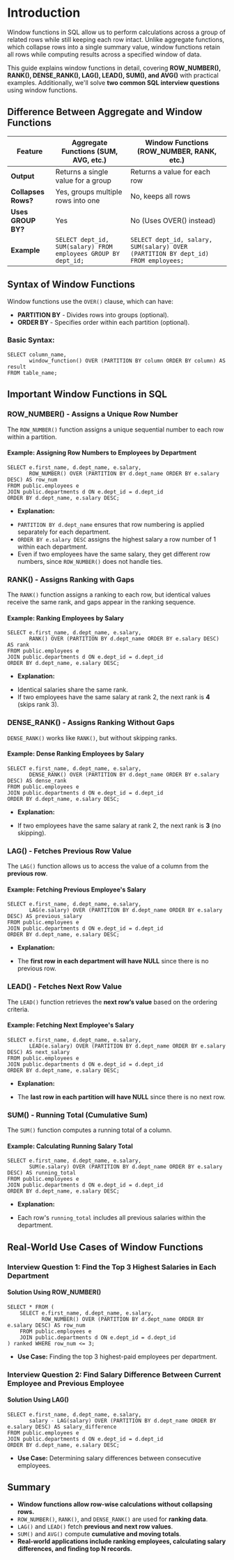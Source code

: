 # Introduction
Window functions in SQL allow us to perform calculations across a group of related rows while still keeping each row intact. Unlike aggregate functions, which collapse rows into a single summary value, window functions retain all rows while computing results across a specified window of data.

This guide explains window functions in detail, covering **ROW_NUMBER(), RANK(), DENSE_RANK(), LAG(), LEAD(), SUM(), and AVG()** with practical examples. Additionally, we'll solve **two common SQL interview questions** using window functions.

## Difference Between Aggregate and Window Functions

| Feature                 | Aggregate Functions (SUM, AVG, etc.) | Window Functions (ROW_NUMBER, RANK, etc.) |
|-------------------------|-------------------------------------|------------------------------------------|
| **Output**              | Returns a single value for a group | Returns a value for each row            |
| **Collapses Rows?**     | Yes, groups multiple rows into one | No, keeps all rows                      |
| **Uses GROUP BY?**      | Yes                                 | No (Uses OVER() instead)                |
| **Example**            | `SELECT dept_id, SUM(salary) FROM employees GROUP BY dept_id;` | `SELECT dept_id, salary, SUM(salary) OVER (PARTITION BY dept_id) FROM employees;` |

## Syntax of Window Functions
Window functions use the `OVER()` clause, which can have:

* **PARTITION BY** - Divides rows into groups (optional).
* **ORDER BY** - Specifies order within each partition (optional).

### Basic Syntax:
```
SELECT column_name, 
       window_function() OVER (PARTITION BY column ORDER BY column) AS result
FROM table_name;
```

## Important Window Functions in SQL

### ROW_NUMBER() - Assigns a Unique Row Number
The `ROW_NUMBER()` function assigns a unique sequential number to each row within a partition.

#### Example: Assigning Row Numbers to Employees by Department
```
SELECT e.first_name, d.dept_name, e.salary,
       ROW_NUMBER() OVER (PARTITION BY d.dept_name ORDER BY e.salary DESC) AS row_num
FROM public.employees e 
JOIN public.departments d ON e.dept_id = d.dept_id
ORDER BY d.dept_name, e.salary DESC;
```

* **Explanation:**
- `PARTITION BY d.dept_name` ensures that row numbering is applied separately for each department.
- `ORDER BY e.salary DESC` assigns the highest salary a row number of 1 within each department.
- Even if two employees have the same salary, they get different row numbers, since `ROW_NUMBER()` does not handle ties.

### RANK() - Assigns Ranking with Gaps
The `RANK()` function assigns a ranking to each row, but identical values receive the same rank, and gaps appear in the ranking sequence.

#### Example: Ranking Employees by Salary
```
SELECT e.first_name, d.dept_name, e.salary,
       RANK() OVER (PARTITION BY d.dept_name ORDER BY e.salary DESC) AS rank
FROM public.employees e 
JOIN public.departments d ON e.dept_id = d.dept_id
ORDER BY d.dept_name, e.salary DESC;
```

* **Explanation:**
- Identical salaries share the same rank.
- If two employees have the same salary at rank 2, the next rank is **4** (skips rank 3).

### DENSE_RANK() - Assigns Ranking Without Gaps
`DENSE_RANK()` works like `RANK()`, but without skipping ranks.

#### Example: Dense Ranking Employees by Salary
```
SELECT e.first_name, d.dept_name, e.salary,
       DENSE_RANK() OVER (PARTITION BY d.dept_name ORDER BY e.salary DESC) AS dense_rank
FROM public.employees e 
JOIN public.departments d ON e.dept_id = d.dept_id
ORDER BY d.dept_name, e.salary DESC;
```

* **Explanation:**
- If two employees have the same salary at rank 2, the next rank is **3** (no skipping).

### LAG() - Fetches Previous Row Value
The `LAG()` function allows us to access the value of a column from the **previous row**.

#### Example: Fetching Previous Employee's Salary
```
SELECT e.first_name, d.dept_name, e.salary,
       LAG(e.salary) OVER (PARTITION BY d.dept_name ORDER BY e.salary DESC) AS previous_salary
FROM public.employees e 
JOIN public.departments d ON e.dept_id = d.dept_id
ORDER BY d.dept_name, e.salary DESC;
```

* **Explanation:**
- The **first row in each department will have NULL** since there is no previous row.

### LEAD() - Fetches Next Row Value
The `LEAD()` function retrieves the **next row’s value** based on the ordering criteria.

#### Example: Fetching Next Employee's Salary
```
SELECT e.first_name, d.dept_name, e.salary,
       LEAD(e.salary) OVER (PARTITION BY d.dept_name ORDER BY e.salary DESC) AS next_salary
FROM public.employees e 
JOIN public.departments d ON e.dept_id = d.dept_id
ORDER BY d.dept_name, e.salary DESC;
```

* **Explanation:**
- The **last row in each partition will have NULL** since there is no next row.

### SUM() - Running Total (Cumulative Sum)
The `SUM()` function computes a running total of a column.

#### Example: Calculating Running Salary Total
```
SELECT e.first_name, d.dept_name, e.salary,
       SUM(e.salary) OVER (PARTITION BY d.dept_name ORDER BY e.salary DESC) AS running_total
FROM public.employees e 
JOIN public.departments d ON e.dept_id = d.dept_id
ORDER BY d.dept_name, e.salary DESC;
```

* **Explanation:**
- Each row's `running_total` includes all previous salaries within the department.

## Real-World Use Cases of Window Functions

### Interview Question 1: Find the Top 3 Highest Salaries in Each Department
#### Solution Using ROW_NUMBER()
```
SELECT * FROM (
    SELECT e.first_name, d.dept_name, e.salary,
           ROW_NUMBER() OVER (PARTITION BY d.dept_name ORDER BY e.salary DESC) AS row_num
    FROM public.employees e 
    JOIN public.departments d ON e.dept_id = d.dept_id
) ranked WHERE row_num <= 3;
```
* **Use Case:** Finding the top 3 highest-paid employees per department.

### Interview Question 2: Find Salary Difference Between Current Employee and Previous Employee
#### Solution Using LAG()
```
SELECT e.first_name, d.dept_name, e.salary,
       salary - LAG(salary) OVER (PARTITION BY d.dept_name ORDER BY e.salary DESC) AS salary_difference
FROM public.employees e 
JOIN public.departments d ON e.dept_id = d.dept_id
ORDER BY d.dept_name, e.salary DESC;
```
* **Use Case:** Determining salary differences between consecutive employees.

## Summary
* **Window functions allow row-wise calculations without collapsing rows.**
* `ROW_NUMBER()`, `RANK()`, and `DENSE_RANK()` are used for **ranking data**.
* `LAG()` and `LEAD()` fetch **previous and next row values**.
* `SUM()` and `AVG()` compute **cumulative and moving totals**.
* **Real-world applications include ranking employees, calculating salary differences, and finding top N records.**